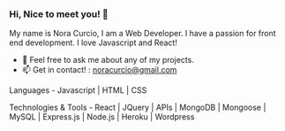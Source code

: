 
### Hi, Nice to meet you! 👋

My name is Nora Curcio, I am a Web Developer.
I have a passion for front end development.
I love Javascript and React!

- 💬 Feel free to ask me about any of my projects.
- 📫 Get in contact! : noracurcio@gmail.com

Languages -
Javascript | HTML | CSS

Technologies & Tools -
React | JQuery | APIs | MongoDB | Mongoose | MySQL | Express.js | Node.js | Heroku | Wordpress

